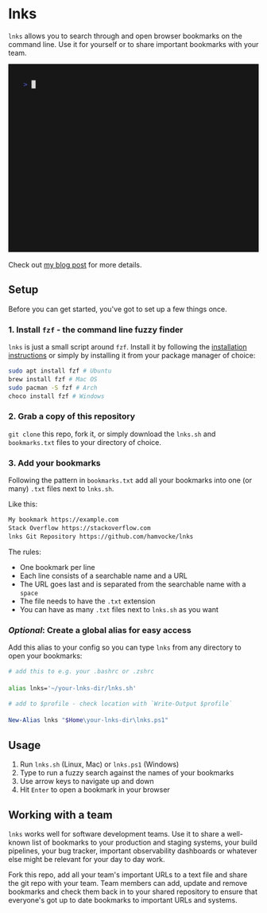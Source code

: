 # lnks

`lnks` allows you to search through and open browser bookmarks on the command line. Use it for yourself or to share important bookmarks with your team.

![lnks demo](/demo/demo.gif)

Check out [my blog post](https://www.hamvocke.com/blog/lnks-command-line-bookmarks/) for more details.

## Setup

Before you can get started, you've got to set up a few things once.

### 1. Install `fzf` - the command line fuzzy finder

`lnks` is just a small script around `fzf`. Install it by following the [installation instructions](https://github.com/junegunn/fzf#installation) or simply by installing it from your package manager of choice:

```bash
sudo apt install fzf # Ubuntu
brew install fzf # Mac OS
sudo pacman -S fzf # Arch
choco install fzf # Windows
```

### 2. Grab a copy of this repository

`git clone` this repo, fork it, or simply download the `lnks.sh` and `bookmarks.txt` files to your directory of choice.


### 3. Add your bookmarks

Following the pattern in `bookmarks.txt` add all your bookmarks into one (or many) `.txt` files next to `lnks.sh`.

Like this:

```txt
My bookmark https://example.com
Stack Overflow https://stackoverflow.com
lnks Git Repository https://github.com/hamvocke/lnks
```

The rules:

* One bookmark per line
* Each line consists of a searchable name and a URL
* The URL goes last and is separated from the searchable name with a `space`
* The file needs to have the `.txt` extension
* You can have as many `.txt` files next to `lnks.sh` as you want


### _Optional_: Create a global alias for easy access

Add this alias to your config so you can type `lnks` from any directory to open your bookmarks:


```bash
# add this to e.g. your .bashrc or .zshrc

alias lnks='~/your-lnks-dir/lnks.sh'
```

```powershell
# add to $profile - check location with `Write-Output $profile`

New-Alias lnks "$Home\your-lnks-dir\lnks.ps1"
```

## Usage

1. Run `lnks.sh` (Linux, Mac) or `lnks.ps1` (Windows)
2. Type to run a fuzzy search against the names of your bookmarks
3. Use arrow keys to navigate up and down
4. Hit `Enter` to open a bookmark in your browser


## Working with a team

`lnks` works well for software development teams. Use it to share a well-known list of bookmarks to your production and staging systems, your build pipelines, your bug tracker, important observability dashboards or whatever else might be relevant for your day to day work.

Fork this repo, add all your team's important URLs to a text file and share the git repo with your team. Team members can add, update and remove bookmarks and check them back in to your shared repository to ensure that everyone's got up to date bookmarks to important URLs and systems.
